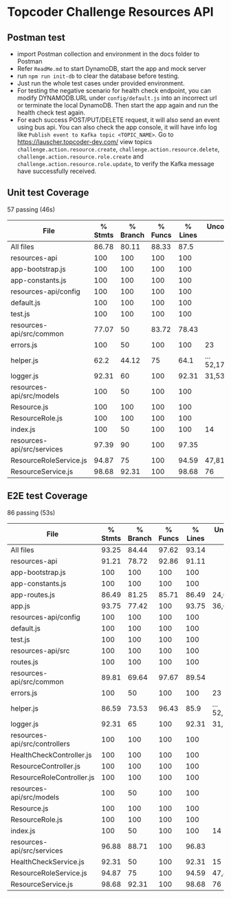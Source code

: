 # Topcoder Challenge Resources API

## Postman test
- import Postman collection and environment in the docs folder to Postman
- Refer `ReadMe.md` to start DynamoDB, start the app and mock server
- run `npm run init-db` to clear the database before testing.
- Just run the whole test cases under provided environment.
- For testing the negative scenario for health check endpoint, you can modify DYNAMODB.URL under `config/default.js` into an incorrect url or terminate the local DynamoDB. Then start the app again and run the health check test again.
- For each success POST/PUT/DELETE request, it will also send an event using bus api. You can also check the app console, it will have info log like `Publish event to Kafka topic <TOPIC_NAME>`. Go to https://lauscher.topcoder-dev.com/ view topics `challenge.action.resource.create`, `challenge.action.resource.delete`, `challenge.action.resource.role.create` and `challenge.action.resource.role.update`, to verify the Kafka message have successfully received.

## Unit test Coverage

  57 passing (46s)

File                        |  % Stmts | % Branch |  % Funcs |  % Lines | Uncovered Line #s |
----------------------------|----------|----------|----------|----------|-------------------|
All files                   |    86.78 |    80.11 |    88.33 |     87.5 |                   |
 resources-api              |      100 |      100 |      100 |      100 |                   |
  app-bootstrap.js          |      100 |      100 |      100 |      100 |                   |
  app-constants.js          |      100 |      100 |      100 |      100 |                   |
 resources-api/config       |      100 |      100 |      100 |      100 |                   |
  default.js                |      100 |      100 |      100 |      100 |                   |
  test.js                   |      100 |      100 |      100 |      100 |                   |
 resources-api/src/common   |    77.07 |       50 |    83.72 |    78.43 |                   |
  errors.js                 |      100 |       50 |      100 |      100 |                23 |
  helper.js                 |     62.2 |    44.12 |       75 |     64.1 |... 52,173,191,209 |
  logger.js                 |    92.31 |       60 |      100 |    92.31 |   31,53,58,82,116 |
 resources-api/src/models   |      100 |       50 |      100 |      100 |                   |
  Resource.js               |      100 |      100 |      100 |      100 |                   |
  ResourceRole.js           |      100 |      100 |      100 |      100 |                   |
  index.js                  |      100 |       50 |      100 |      100 |                14 |
 resources-api/src/services |    97.39 |       90 |      100 |    97.35 |                   |
  ResourceRoleService.js    |    94.87 |       75 |      100 |    94.59 |             47,81 |
  ResourceService.js        |    98.68 |    92.31 |      100 |    98.68 |                76 |

## E2E test Coverage

  86 passing (53s)

File                           |  % Stmts | % Branch |  % Funcs |  % Lines | Uncovered Line #s |
-------------------------------|----------|----------|----------|----------|-------------------|
All files                      |    93.25 |    84.44 |    97.62 |    93.14 |                   |
 resources-api                 |    91.21 |    78.72 |    92.86 |    91.11 |                   |
  app-bootstrap.js             |      100 |      100 |      100 |      100 |                   |
  app-constants.js             |      100 |      100 |      100 |      100 |                   |
  app-routes.js                |    86.49 |    81.25 |    85.71 |    86.49 |    24,66,67,68,70 |
  app.js                       |    93.75 |    77.42 |      100 |    93.75 |          36,66,82 |
 resources-api/config          |      100 |      100 |      100 |      100 |                   |
  default.js                   |      100 |      100 |      100 |      100 |                   |
  test.js                      |      100 |      100 |      100 |      100 |                   |
 resources-api/src             |      100 |      100 |      100 |      100 |                   |
  routes.js                    |      100 |      100 |      100 |      100 |                   |
 resources-api/src/common      |    89.81 |    69.64 |    97.67 |    89.54 |                   |
  errors.js                    |      100 |       50 |      100 |      100 |                23 |
  helper.js                    |    86.59 |    73.53 |    96.43 |     85.9 |... 52,173,191,209 |
  logger.js                    |    92.31 |       65 |      100 |    92.31 |   31,53,58,82,116 |
 resources-api/src/controllers |      100 |      100 |      100 |      100 |                   |
  HealthCheckController.js     |      100 |      100 |      100 |      100 |                   |
  ResourceController.js        |      100 |      100 |      100 |      100 |                   |
  ResourceRoleController.js    |      100 |      100 |      100 |      100 |                   |
 resources-api/src/models      |      100 |       50 |      100 |      100 |                   |
  Resource.js                  |      100 |      100 |      100 |      100 |                   |
  ResourceRole.js              |      100 |      100 |      100 |      100 |                   |
  index.js                     |      100 |       50 |      100 |      100 |                14 |
 resources-api/src/services    |    96.88 |    88.71 |      100 |    96.83 |                   |
  HealthCheckService.js        |    92.31 |       50 |      100 |    92.31 |                15 |
  ResourceRoleService.js       |    94.87 |       75 |      100 |    94.59 |             47,81 |
  ResourceService.js           |    98.68 |    92.31 |      100 |    98.68 |                76 |
